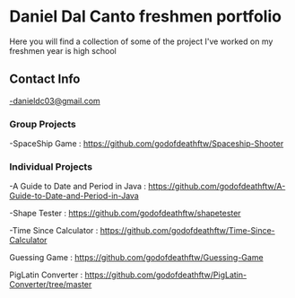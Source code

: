 # Daniel Dal Canto freshmen portfolio
Here you will find a collection of some of the project I've worked on my freshmen year is high school
## Contact Info
-danieldc03@gmail.com
### Group Projects
-SpaceShip Game : https://github.com/godofdeathftw/Spaceship-Shooter

### Individual Projects
-A Guide to Date and Period in Java : https://github.com/godofdeathftw/A-Guide-to-Date-and-Period-in-Java

-Shape Tester : https://github.com/godofdeathftw/shapetester

-Time Since Calculator : https://github.com/godofdeathftw/Time-Since-Calculator

Guessing Game : https://github.com/godofdeathftw/Guessing-Game

PigLatin Converter : https://github.com/godofdeathftw/PigLatin-Converter/tree/master
